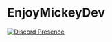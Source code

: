 # EnjoyMickeyDev
<!-- [![wakatime](https://wakatime.com/badge/user/0bbcea41-697b-4ca8-8944-5aa93bf156c5.svg)](https://wakatime.com/@0bbcea41-697b-4ca8-8944-5aa93bf156c5)

![stats](https://github-readme-stats.vercel.app/api?username=EnjoyMickeyDev&show_icons=true&theme=midnight-purple)</br>

[![stats](https://github-readme-stats.vercel.app/api/wakatime?username=@0bbcea41-697b-4ca8-8944-5aa93bf156c5&theme=midnight-purple)](https://wakatime.com/@0bbcea41-697b-4ca8-8944-5aa93bf156c5) -->
  [![Discord Presence](https://lanyard-profile-readme.vercel.app/api/627925818429145119)](https://discord.com/users/627925818429145119)
